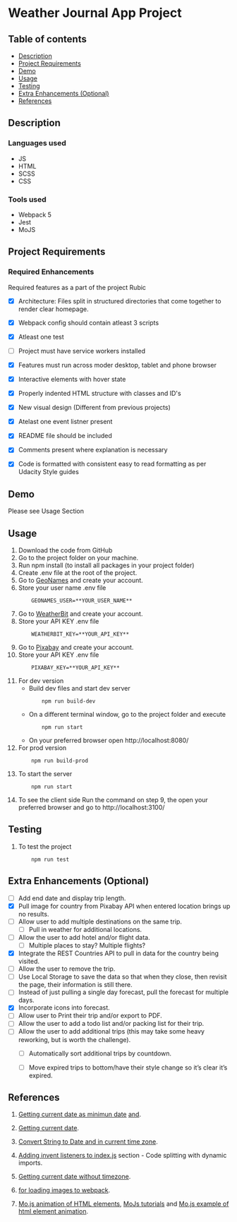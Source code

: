 # Weather Journal App Project

## Table of contents
* [Description](#description)
* [Project Requirements](#project-requirements)
* [Demo](#demo)
* [Usage](#usage)
* [Testing](#testing)
* [Extra Enhancements (Optional)](#Extra-Enhancements)
* [References](#Reference-material)


## Description
### Languages used
- JS
- HTML
- SCSS
- CSS
### Tools used
- Webpack 5
- Jest
- MoJS


## Project Requirements
### Required Enhancements
Required features as a part of the project Rubic
- [x] Architecture: Files split in structured directories that come together to render clear homepage.
- [x] Webpack config should contain atleast 3 scripts
- [x] Atleast one test
- [ ] Project must have service workers installed
- [x] Features must run across moder desktop, tablet and phone browser
- [x] Interactive elements with hover state
- [x] Properly indented HTML structure with classes and ID's
- [x] New visual design (Different from previous projects)
- [x] Atelast one event listner present
- [x] README file should be included
- [x] Comments present where explanation is necessary
- [x] Code is formatted with consistent easy to read formatting as per Udacity Style guides



## Demo
Please see Usage Section


## Usage
1. Download the code from GitHub
2. Go to the project folder on your machine.
3. Run npm install (to install all packages in your project folder)
4. Create .env file at the root of the project.
5. Go to [GeoNames](http://www.geonames.org/export/web-services.html "GeoNames") and create your account.
6. Store your user name .env file
	```
		GEONAMES_USER=**YOUR_USER_NAME**
	```
7. Go to [WeatherBit](https://www.weatherbit.io/account/create "WeatherBit") and create your account.
8. Store your API KEY .env file
	```
		WEATHERBIT_KEY=**YOUR_API_KEY**
	```
9. Go to [Pixabay](https://pixabay.com/api/docs/ "Pixabay") and create your account.
10. Store your API KEY .env file
	```
		PIXABAY_KEY=**YOUR_API_KEY**
	```
11. For dev version
	- Build dev files and start dev server
		```
			npm run build-dev
		```
	- On a different terminal window, go to the project folder and execute
		```
			npm run start
		```
	- On your preferred browser open http://localhost:8080/
12. For prod version
	```
		npm run build-prod
	```
13. To start the server
	```
		npm run start
	```
14. To see the client side
	Run the command on step 9, the open your preferred browser
	and go to http://localhost:3100/


## Testing
1. To test the project
	```
		npm run test
	```


## Extra Enhancements (Optional)
- [ ] Add end date and display trip length.
- [x] Pull image for country from Pixabay API when entered location brings up no results.
- [ ] Allow user to add multiple destinations on the same trip.
	- [ ] Pull in weather for additional locations.
- [ ] Allow the user to add hotel and/or flight data.
	- [ ] Multiple places to stay? Multiple flights?
- [x] Integrate the REST Countries API to pull in data for the country being visited.
- [ ] Allow the user to remove the trip.
- [ ] Use Local Storage to save the data so that when they close, then revisit the page, their information is still there.
- [ ] Instead of just pulling a single day forecast, pull the forecast for multiple days.
- [x] Incorporate icons into forecast.
- [ ] Allow user to Print their trip and/or export to PDF.
- [ ] Allow the user to add a todo list and/or packing list for their trip.
- [ ] Allow the user to add additional trips (this may take some heavy reworking, but is worth the challenge).
	- [ ] Automatically sort additional trips by countdown.
	- [ ] Move expired trips to bottom/have their style change so it’s clear it’s expired.


## References
1) [Getting current date as minimun date](https://stackoverflow.com/questions/32378590/set-date-input-fields-max-date-to-today) [and](https://jsbin.com/bujogejonu/edit?html,css,js,output).

2) [Getting current date](https://stackoverflow.com/questions/1531093/how-do-i-get-the-current-date-in-javascript?rq=1).

3) [Convert String to Date and in current time zone](https://livecodestream.dev/post/date-manipulation-in-javascript-a-complete-guide/).

4) [Adding invent listeners to index.js](https://www.valentinog.com/blog/webpack/)
section - Code splitting with dynamic imports.

5) [Getting current date without timezone](https://stackoverflow.com/questions/65362869/get-date-object-with-utc-instead-of-local-time-zone-in-vanilla-javascript).

6) [for loading images to webpack](https://medium.com/a-beginners-guide-for-webpack-2/file-loader-for-large-size-images-97b90249aef).

7) [Mo.js animation of HTML elements](https://mojs.github.io/api/modules/html/#full-api-reference), [MoJs tutorials](https://mojs.github.io/tutorials/shape-swirl/#animation-use-cases) and [Mo.js example of html element animation](https://code.tutsplus.com/tutorials/getting-started-with-mojs-animation-library-html-module--cms-30388).